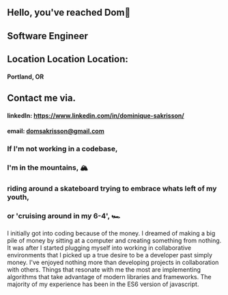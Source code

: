 ## Hello, you've reached Dom👋
## Software Engineer



## Location Location Location: 
#### Portland, OR


## Contact me via.
#### linkedIn: https://www.linkedin.com/in/dominique-sakrisson/
#### email: domsakrisson@gmail.com


### If I'm not working in a codebase,
### I'm in the mountains,  🏔
### riding around a skateboard trying to embrace whats left of my youth,  
### or 'cruising around in my 6-4',  🏎


I initially got into coding because of the money. I dreamed of making a big pile of money by sitting at a computer and creating something from nothing. It was after I started plugging myself into working in collaborative environments that I picked up a true desire to be a developer past simply money. I've enjoyed nothing more than developing projects in collaboration with others. Things that resonate with me the most are implementing algorithms that take advantage of modern libraries and frameworks. The majority of my experience has been in the ES6 version of javascript. 
